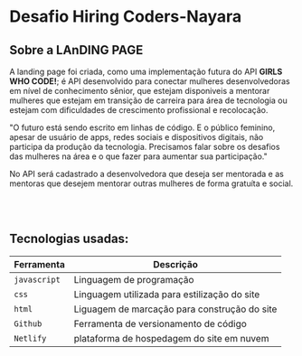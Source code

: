 # Desafio Hiring Coders-Nayara


## Sobre a LAnDING PAGE

A landing page foi criada, como uma implementação futura do API **GIRLS WHO CODE!**; é API desenvolvido para conectar mulheres desenvolvedoras em nível de conhecimento sênior, que estejam disponiveis a mentorar mulheres que estejam em transição de carreira para área de tecnologia ou estejam com dificuldades de crescimento profissional e recolocação.

"O futuro está sendo escrito em linhas de código. E o público feminino, apesar de usuário de apps, redes sociais e dispositivos digitais, não participa da produção da tecnologia. Precisamos falar sobre os desafios das mulheres na área e o que fazer para aumentar sua participação."

No API será cadastrado a desenvolvedora que deseja ser mentorada e as mentoras que desejem mentorar outras mulheres de forma gratuíta e social.

<br>
<br>

## Tecnologias usadas:

| Ferramenta | Descrição |
| --- | --- |
| `javascript` | Linguagem de programação |
| `css` | Linguagem utilizada para estilização do site|
| `html` | Liguagem de marcação para construção do site |
|`Github` | Ferramenta de versionamento de código|
|`Netlify` |  plataforma de hospedagem do site em nuvem |

<br>
<br>
